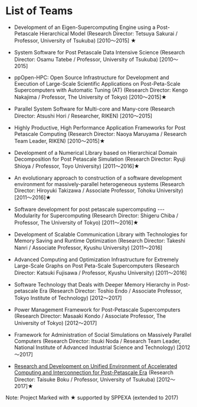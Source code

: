 # List of Teams

* Development of an Eigen-Supercomputing Engine using a Post-Petascale Hierarchical Model (Research Director:  Tetsuya Sakurai / Professor, University of Tsukuba) [2010～2015] ★
* System Software for Post Petascale Data Intensive Science (Research Director: Osamu Tatebe / Professor, University of Tsukuba) [2010～2015]
* ppOpen-HPC: Open Source Infrastructure for Development and Execution of Large-Scale Scientific Applications on Post-Peta-Scale Supercomputers with Automatic Tuning (AT) (Research Director:  Kengo Nakajima / Professor, The University of Tokyo) [2010～2015]★
* Parallel System Software for Multi-core and Many-core (Research Director: Atsushi Hori / Researcher, RIKEN) [2010～2015]
* Highly Productive, High Performance Application Frameworks for Post Petascale Computing (Research Director: Naoya Maruyama / Research Team Leader, RIKEN) [2010～2015]★
* Development of a Numerical Library based on Hierarchical Domain Decomposition for Post Petascale Simulation (Research Director: Ryuji Shioya / Professor, Toyo University) [2011～2016]★
* An evolutionary approach to construction of a software development environment for massively-parallel heterogeneous systems (Research Director: Hiroyuki Takizawa / Associate Professor, Tohoku University) [2011～2016]★
* Software development for post petascale supercomputing --- Modularity for Supercomputing (Research Director: Shigeru Chiba / Professor, The University of Tokyo) [2011～2016]★
* Development of Scalable Communication Library with Technologies for Memory Saving and Runtime Optimization (Research Director: Takeshi Nanri / Associate Professor, Kyushu University) [2011～2016]

* Advanced Computing and Optimization Infrastructure for Extremely Large-Scale Graphs on Post Peta-Scale Supercomputers (Research Director: Katsuki Fujisawa / Professor, Kyushu University) [2011～2016]
* Software Technology that Deals with Deeper Memory Hierarchy in Post-petascale Era (Research Director: Toshio Endo / Associate Professor, Tokyo Institute of Technology) [2012～2017]
* Power Management Framework for Post-Petascale Supercomputers (Research Director: Masaaki Kondo / Associate Professor, The University of Tokyo) [2012～2017]
* Framework for Administration of Social Simulations on Massively Parallel Computers (Research Director: Itsuki Noda / Research Team Leader, National Institute of Advanced Industrial Science and Technology) [2012～2017]
* [Research and Development on Unified Environment of Accelerated Computing and Interconnection for Post-Petascale Era](https://post-peta-crest.github.io/boku/) (Research Director: Taisuke Boku / Professor, University of Tsukuba) [2012～2017]★

Note: Project Marked with ★ supported by SPPEXA (extended to 2017)

